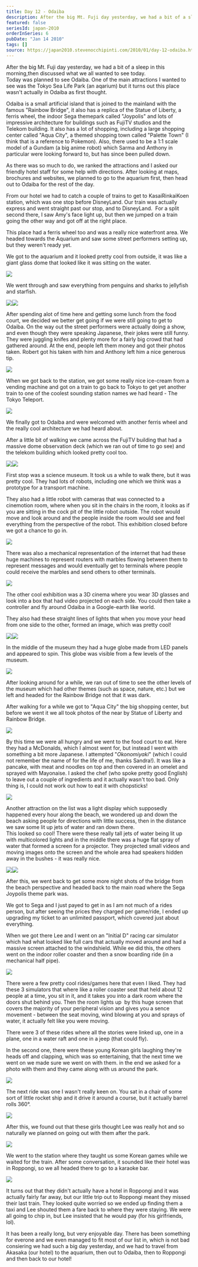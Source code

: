 ```yaml
---
title: Day 12 - Odaiba
description: After the big Mt. Fuji day yesterday, we had a bit of a sleep in this morning,then discussed what we all wanted to see today.  Today was pla...
featured: false
seriesId: japan-2010
orderInSeries: 6
pubDate: "Jan 14 2010"
tags: []
source: https://japan2010.stevenocchipinti.com/2010/01/day-12-odaiba.html
---
```


After the big Mt. Fuji day yesterday, we had a bit of a sleep in this morning,then discussed what we all wanted to see today.  
Today was planned to see Odaiba. One of the main attractions I wanted to see was the Tokyo Sea Life Park (an aqarium) but it turns out this place wasn't actually in Odaiba as first thought.

Odaiba is a small artificial island that is joined to the mainland with the famous "Rainbow Bridge", it also has a replica of the Statue of Liberty, a ferris wheel, the indoor Sega themepark called "Joypolis" and lots of impressive architecture for buildings such as FujiTV studios and the Telekom building. It also has a lot of shopping, including a large shopping center called "Aqua City", a themed shopping town called "Palette Town" (I think that is a reference to Pokemon). Also, there used to be a 1:1 scale model of a Gundam (a big anime robot) which Sarma and Anthony in particular were looking forward to, but has since been pulled down.

As there was so much to do, we ranked the attractions and I asked our friendly hotel staff for some help with directions. After looking at maps, brochures and websites, we planned to go to the aquarium first, then head out to Odaiba for the rest of the day.

From our hotel we had to catch a couple of trains to get to KasaiRinkaiKoen  station, which was one stop before DisneyLand. Our train was actually express and went straight past our stop, and to DisneyLand.  For a split second there, I saw Amy's face light up, but then we jumped on a train going the other way and got off at the right place.

This place had a ferris wheel too and was a really nice waterfront area. We headed towards the Aquarium and saw some street performers setting up, but they weren't ready yet.

We got to the aquarium and it looked pretty cool from outside, it was like a giant glass dome that looked like it was sitting on the water.

[![](https://3.bp.blogspot.com/_l2YQkMP1pOU/S07Ccn0IpYI/AAAAAAAAAZA/-3bUJvPa_3Q/s320/DSC_0001.JPG)](https://3.bp.blogspot.com/_l2YQkMP1pOU/S07Ccn0IpYI/AAAAAAAAAZA/-3bUJvPa_3Q/s1600-h/DSC_0001.JPG)

We went through and saw everything from penguins and sharks to jellyfish and starfish.

[![](https://3.bp.blogspot.com/_l2YQkMP1pOU/S07CkXxxu0I/AAAAAAAAAZI/uf1TN7Vd-Ak/s320/DSC_0085.JPG)](https://3.bp.blogspot.com/_l2YQkMP1pOU/S07CkXxxu0I/AAAAAAAAAZI/uf1TN7Vd-Ak/s1600-h/DSC_0085.JPG)[![](https://4.bp.blogspot.com/_l2YQkMP1pOU/S07CpxoknXI/AAAAAAAAAZQ/FaiYQi6u9S4/s320/DSC_0144.JPG)](https://4.bp.blogspot.com/_l2YQkMP1pOU/S07CpxoknXI/AAAAAAAAAZQ/FaiYQi6u9S4/s1600-h/DSC_0144.JPG)

After spending alot of time here and getting some lunch from the food court, we decided we better get going if we were still going to get to Odaiba. On the way out the street performers were actually doing a show, and even though they were speaking Japanese, their jokes were still funny. They were juggling knifes and plenty more for a fairly big crowd that had gathered around. At the end, people left them money and got their photos taken. Robert got his taken with him and Anthony left him a nice generous tip.

[![](https://4.bp.blogspot.com/_l2YQkMP1pOU/S07C0nQBrqI/AAAAAAAAAZY/X425Cq5yvMc/s320/DSC_0189.JPG)](https://4.bp.blogspot.com/_l2YQkMP1pOU/S07C0nQBrqI/AAAAAAAAAZY/X425Cq5yvMc/s1600-h/DSC_0189.JPG)

When we got back to the station, we got some really nice ice-cream from a vending machine and got on a train to go back to Tokyo to get yet another train to one of the coolest sounding station names we had heard - The Tokyo Teleport.

[![](https://1.bp.blogspot.com/_l2YQkMP1pOU/S07C8NnEc9I/AAAAAAAAAZg/62fc19ap2zU/s320/DSC_0199.JPG)](https://1.bp.blogspot.com/_l2YQkMP1pOU/S07C8NnEc9I/AAAAAAAAAZg/62fc19ap2zU/s1600-h/DSC_0199.JPG)

We finally got to Odaiba and were welcomed with another ferris wheel and the really cool architecture we had heard about.

After a little bit of walking we came across the FujiTV building that had a massive dome observation deck (which we ran out of time to go see) and the telekom building which looked pretty cool too.

[![](https://4.bp.blogspot.com/_l2YQkMP1pOU/S07DHC1TwVI/AAAAAAAAAZo/9vieJwvq4O0/s320/DSC_0212.JPG)](https://4.bp.blogspot.com/_l2YQkMP1pOU/S07DHC1TwVI/AAAAAAAAAZo/9vieJwvq4O0/s1600-h/DSC_0212.JPG)[![](https://1.bp.blogspot.com/_l2YQkMP1pOU/S07DMx-VBaI/AAAAAAAAAZw/C4zWEO25btc/s320/DSC_0221.JPG)](https://1.bp.blogspot.com/_l2YQkMP1pOU/S07DMx-VBaI/AAAAAAAAAZw/C4zWEO25btc/s1600-h/DSC_0221.JPG)

First stop was a science museum. It took us a while to walk there, but it was pretty cool. They had lots of robots, including one which we think was a prototype for a transport machine.

They also had a little robot with cameras that was connected to a cinemotion room, where when you sit in the chairs in the room, it looks as if you are sitting in the cock pit of the little robot outside. The robot would move and look around and the people inside the room would see and feel everything from the perspective of the robot. This exhibition closed before we got a chance to go in.

[![](https://3.bp.blogspot.com/_l2YQkMP1pOU/S07DVknsb9I/AAAAAAAAAZ4/Hfvwdi1G_fo/s320/DSC_0234.JPG)](https://3.bp.blogspot.com/_l2YQkMP1pOU/S07DVknsb9I/AAAAAAAAAZ4/Hfvwdi1G_fo/s1600-h/DSC_0234.JPG)

There was also a mechanical representation of the internet that had these huge machines to represent routers with marbles flowing between them to represent messages and would eventually get to terminals where people could receive the marbles and send others to other terminals.

[![](https://3.bp.blogspot.com/_l2YQkMP1pOU/S07Dd5__kLI/AAAAAAAAAaA/nkEOBkZkXhs/s320/DSC_0232.JPG)](https://3.bp.blogspot.com/_l2YQkMP1pOU/S07Dd5__kLI/AAAAAAAAAaA/nkEOBkZkXhs/s1600-h/DSC_0232.JPG)

The other cool exhibition was a 3D cinema where you wear 3D glasses and look into a box that had video projected on each side. You could then take a controller and fly around Odaiba in a Google-earth like world.

They also had these straight lines of lights that when you move your head from one side to the other, formed an image, which was pretty cool!

[![](https://2.bp.blogspot.com/_l2YQkMP1pOU/S07Dkv3P_UI/AAAAAAAAAaI/W_PgdgMfVM4/s320/DSC_0242.JPG)](https://2.bp.blogspot.com/_l2YQkMP1pOU/S07Dkv3P_UI/AAAAAAAAAaI/W_PgdgMfVM4/s1600-h/DSC_0242.JPG)[![](https://2.bp.blogspot.com/_l2YQkMP1pOU/S07DqcowraI/AAAAAAAAAaQ/qGN0bdTa-WI/s320/DSC_0243.JPG)](https://2.bp.blogspot.com/_l2YQkMP1pOU/S07DqcowraI/AAAAAAAAAaQ/qGN0bdTa-WI/s1600-h/DSC_0243.JPG)

In the middle of the museum they had a huge globe made from LED panels and appeared to spin. This globe was visible from a few levels of the museum.

[![](https://3.bp.blogspot.com/_l2YQkMP1pOU/S07DycUVo7I/AAAAAAAAAaY/ZC5iiUKiAbE/s320/DSC_0253.JPG)](https://3.bp.blogspot.com/_l2YQkMP1pOU/S07DycUVo7I/AAAAAAAAAaY/ZC5iiUKiAbE/s1600-h/DSC_0253.JPG)

After looking around for a while, we ran out of time to see the other levels of the museum which had other themes (such as space, nature, etc.) but we left and headed for the Rainbow Bridge not that it was dark.

After walking for a while we got to "Aqua City" the big shopping center, but before we went it we all took photos of the near by Statue of Liberty and Rainbow Bridge.

[![](https://3.bp.blogspot.com/_l2YQkMP1pOU/S07D5suUIHI/AAAAAAAAAag/Cfu2XwlGGLc/s320/DSC_0271.JPG)](https://3.bp.blogspot.com/_l2YQkMP1pOU/S07D5suUIHI/AAAAAAAAAag/Cfu2XwlGGLc/s1600-h/DSC_0271.JPG)

By this time we were all hungry and we went to the food court to eat. Here they had a McDonalds, which I almost went for, but instead I went with something a bit more Japanese. I attempted "_Okonomiyaki_" (which I could not remember the name of for the life of me, thanks Sandra!). It was like a pancake, with meat and noodles on top and then covered in an omelet and sprayed with Mayonaise. I asked the chef (who spoke pretty good English) to leave out a couple of ingredients and it actually wasn't too bad. Only thing is, I could not work out how to eat it with chopsticks!

[![](https://1.bp.blogspot.com/_l2YQkMP1pOU/S07ECRXDodI/AAAAAAAAAao/p2Ykwcn2ypU/s320/DSC_0282.JPG)](https://1.bp.blogspot.com/_l2YQkMP1pOU/S07ECRXDodI/AAAAAAAAAao/p2Ykwcn2ypU/s1600-h/DSC_0282.JPG)

Another attraction on the list was a light display which supposedly happened every hour along the beach, we wondered up and down the beach asking people for directions with little success, then in the distance we saw some lit up jets of water and ran down there.  
This looked so cool! There were these really tall jets of water being lit up with multicolored lights and in the middle there was a huge flat spray of water that formed a screen for a projector. They projected small videos and moving images onto the screen and the whole area had speakers hidden away in the bushes - it was really nice.

[![](https://2.bp.blogspot.com/_l2YQkMP1pOU/S07ELKPh3dI/AAAAAAAAAaw/Fd0yRaOP_ls/s320/DSC_0307.JPG)](https://2.bp.blogspot.com/_l2YQkMP1pOU/S07ELKPh3dI/AAAAAAAAAaw/Fd0yRaOP_ls/s1600-h/DSC_0307.JPG)[![](https://2.bp.blogspot.com/_l2YQkMP1pOU/S07ESLdBZ2I/AAAAAAAAAa4/itr5VtDHVkM/s320/DSC_0308.JPG)](https://2.bp.blogspot.com/_l2YQkMP1pOU/S07ESLdBZ2I/AAAAAAAAAa4/itr5VtDHVkM/s1600-h/DSC_0308.JPG)

After this, we went back to get some more night shots of the bridge from the beach perspective and headed back to the main road where the Sega Joypolis theme park was.

We got to Sega and I just payed to get in as I am not much of a rides person, but after seeing the prices they charged per game/ride, I ended up upgrading my ticket to an unlimited passport, which covered just about everything.

When we got there Lee and I went on an "Initial D" racing car simulator which had what looked like full cars that actually moved around and had a massive screen attached to the windshield. While ee did this, the others went on the indoor roller coaster and then a snow boarding ride (in a mechanical half pipe).

[![](https://3.bp.blogspot.com/_l2YQkMP1pOU/S07EZFz-SEI/AAAAAAAAAbA/DRMTVdMefd4/s320/DSC_0349.JPG)](https://3.bp.blogspot.com/_l2YQkMP1pOU/S07EZFz-SEI/AAAAAAAAAbA/DRMTVdMefd4/s1600-h/DSC_0349.JPG)

There were a few pretty cool rides/games here that even I liked. They had these 3 simulators that where like a roller coaster seat that held about 12 people at a time, you sit in it, and it takes you into a dark room where the doors shut behind you. Then the room lights up  by this huge screen that covers the majority of your peripheral vision and gives you a sence movement - between the seat moving, wind blowing at you and sprays of water, it actually felt like you were moving.

There were 3 of these rides where all the stories were linked up, one in a plane, one in a water raft and one in a jeep (that could fly).

In the second one, there were these young Korean girls laughing they're heads off and clapping, which was so entertaining, that the next time we went on we made sure we went on with them. in the end we asked for a photo with them and they came along with us around the park.

[![](https://4.bp.blogspot.com/_l2YQkMP1pOU/S07EiR9SgOI/AAAAAAAAAbI/04RtrVJpCGs/s320/DSC_0362.JPG)](https://4.bp.blogspot.com/_l2YQkMP1pOU/S07EiR9SgOI/AAAAAAAAAbI/04RtrVJpCGs/s1600-h/DSC_0362.JPG)

The next ride was one I wasn't really keen on. You sat in a chair of some sort of little rocket ship and it drive it around a course, but it actually barrel rolls 360°.

[![](https://2.bp.blogspot.com/_l2YQkMP1pOU/S07EtyIK7vI/AAAAAAAAAbQ/BaZGnX1R_a8/s320/DSC_0370.JPG)](https://2.bp.blogspot.com/_l2YQkMP1pOU/S07EtyIK7vI/AAAAAAAAAbQ/BaZGnX1R_a8/s1600-h/DSC_0370.JPG)

After this, we found out that these girls thought Lee was really hot and so naturally we planned on going out with them after the park.

[![](https://4.bp.blogspot.com/_l2YQkMP1pOU/S07E3LlfHyI/AAAAAAAAAbY/giLMtZ5JzQc/s320/DSC_0388.JPG)](https://4.bp.blogspot.com/_l2YQkMP1pOU/S07E3LlfHyI/AAAAAAAAAbY/giLMtZ5JzQc/s1600-h/DSC_0388.JPG)

We went to the station where they taught us some Korean games while we waited for the train. After some conversation, it sounded like their hotel was in Roppongi, so we all headed there to go to a karaoke bar.

[![](https://2.bp.blogspot.com/_l2YQkMP1pOU/S07E_DhhkWI/AAAAAAAAAbg/lyDaldglEsg/s320/DSC_0394.JPG)](https://2.bp.blogspot.com/_l2YQkMP1pOU/S07E_DhhkWI/AAAAAAAAAbg/lyDaldglEsg/s1600-h/DSC_0394.JPG)

It turns out that they didn't actually have a hotel in Roppongi and it was actually fairly far away, but our little trip out to Roppongi meant they missed their last train. They looked quite worried so we ended up finding them a taxi and Lee shouted them a fare back to where they were staying. We were all going to chip in, but Lee insisted that he would pay (for his girlfriends, lol).

It has been a really long, but very enjoyable day. There has been something for everone and we even managed to fit most of our list in, which is not bad consiering we had such a big day yesterday, and we had to travel from Akasaka (our hotel) to the aquarium, then out to Odaiba, then to Roppongi and then back to our hotel!
